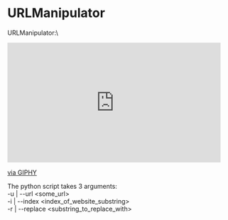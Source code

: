 # URLManipulator
URLManipulator:\
<iframe src="https://giphy.com/embed/4FepnqsNR3KbbXl9MF" width="480" height="270" frameBorder="0" class="giphy-embed" allowFullScreen></iframe><p><a href="https://giphy.com/gifs/4FepnqsNR3KbbXl9MF">via GIPHY</a></p>











The python script takes 3 arguments:\
-u | --url <some_url>\
-i | --index <index_of_website_substring>\
-r | --replace <substring_to_replace_with>
